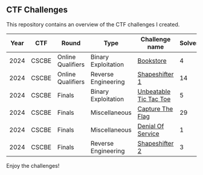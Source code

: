 ## CTF Challenges

This repository contains an overview of the CTF challenges I created.

|Year|CTF|Round|Type|Challenge name|Solves|Participants|
|-|-|-|-|-|-|-|
|2024|CSCBE|Online Qualifiers|Binary Exploitation|[Bookstore](Binary%20Exploitation/Bookstore)|4|258 x 4|
|2024|CSCBE|Online Qualifiers|Reverse Engineering|[Shapeshifter 1](Reverse%20Engineering/Shapeshifter%201)|14|258 x 4|
|2024|CSCBE|Finals|Binary Exploitation|[Unbeatable Tic Tac Toe](Binary%20Exploitation/Unbeatable%20Tic%20Tac%20Toe)|5|37 x 4|
|2024|CSCBE|Finals|Miscellaneous|[Capture The Flag](Miscellaneous/Capture%20The%20Flag)|29|37 x 4|
|2024|CSCBE|Finals|Miscellaneous|[Denial Of Service](Miscellaneous/Denial%20Of%20Service)|1|37 x 4|
|2024|CSCBE|Finals|Reverse Engineering|[Shapeshifter 2](Reverse%20Engineering/Shapeshifter%202)|3|37 x 4|

Enjoy the challenges!